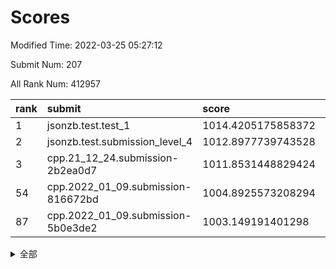 # Scores

Modified Time: 2022-03-25 05:27:12

Submit Num: 207

All Rank Num: 412957

| rank |               submit               |       score        |       sigma        | pk_num |
| :--- | :--------------------------------- | :----------------- | :----------------- | :----- |
| 1    | jsonzb.test.test_1                 | 1014.4205175858372 | 0.8594831626230569 | 7979   |
| 2    | jsonzb.test.submission_level_4     | 1012.8977739743528 | 0.7965430179297567 | 7984   |
| 3    | cpp.21_12_24.submission-2b2ea0d7   | 1011.8531448829424 | 0.7719343632304926 | 7981   |
| 54   | cpp.2022_01_09.submission-816672bd | 1004.8925573208294 | 0.740408255502761  | 7979   |
| 87   | cpp.2022_01_09.submission-5b0e3de2 | 1003.149191401298  | 0.704448593523453  | 7989   |


<details>
<summary>全部</summary>

| rank |                 submit                 |       score        |       sigma        | pk_num |
| :--- | :------------------------------------- | :----------------- | :----------------- | :----- |
| 1    | jsonzb.test.test_1                     | 1014.4205175858372 | 0.8594831626230569 | 7979   |
| 2    | jsonzb.test.submission_level_4         | 1012.8977739743528 | 0.7965430179297567 | 7984   |
| 3    | cpp.21_12_24.submission-2b2ea0d7       | 1011.8531448829424 | 0.7719343632304926 | 7981   |
| 4    | gobigger.level_3.submission_level_3_49 | 1011.1925283095682 | 0.7499436392965153 | 7981   |
| 5    | gobigger.level_3.submission_level_3_40 | 1011.1798754147326 | 0.7703706323069539 | 7982   |
| 6    | gobigger.level_3.submission_level_3_22 | 1011.0571814898303 | 0.7740925642389289 | 7975   |
| 7    | gobigger.level_3.submission_level_3_30 | 1010.8265641899317 | 0.7836451126378786 | 7981   |
| 8    | gobigger.level_3.submission_level_3_11 | 1010.7972858220022 | 0.7566855682082189 | 7978   |
| 9    | gobigger.level_3.submission_level_3_15 | 1010.7784897369424 | 0.7597800263346824 | 7976   |
| 10   | gobigger.level_3.submission_level_3_26 | 1010.7182893562032 | 0.760067025711281  | 7978   |
| 11   | gobigger.level_3.submission_level_3_45 | 1010.6624319136441 | 0.7463752215517382 | 7981   |
| 12   | gobigger.level_3.submission_level_3_13 | 1010.6560442270112 | 0.7426069768742419 | 7980   |
| 13   | gobigger.level_3.submission_level_3_34 | 1010.5708245223035 | 0.747942991256977  | 7984   |
| 14   | gobigger.level_3.submission_level_3_6  | 1010.5658032898533 | 0.7439977023574532 | 7972   |
| 15   | gobigger.level_3.submission_level_3_3  | 1010.5436954037663 | 0.7788593022041321 | 7979   |
| 16   | gobigger.level_3.submission_level_3_36 | 1010.5429519438557 | 0.7899572993330373 | 7975   |
| 17   | gobigger.level_3.submission_level_3_44 | 1010.3859757581785 | 0.7499635081173803 | 7981   |
| 18   | gobigger.level_3.submission_level_3_10 | 1010.3571163947969 | 0.7399457985189951 | 7979   |
| 19   | gobigger.level_3.submission_level_3_4  | 1010.3320440967449 | 0.7562012488959959 | 7981   |
| 20   | gobigger.level_3.submission_level_3_35 | 1010.3229864932389 | 0.7727808617962753 | 7976   |
| 21   | gobigger.level_3.submission_level_3_25 | 1010.2850333181281 | 0.7516094782009063 | 7985   |
| 22   | gobigger.level_3.submission_level_3_21 | 1010.278884604563  | 0.7658038511601309 | 7976   |
| 23   | gobigger.level_3.submission_level_3_28 | 1010.2709273704724 | 0.7540707430792821 | 7977   |
| 24   | gobigger.level_3.submission_level_3_23 | 1010.21783882055   | 0.772318059639189  | 7987   |
| 25   | gobigger.level_3.submission_level_3_27 | 1010.1985479845582 | 0.7564765245851107 | 7983   |
| 26   | gobigger.level_3.submission_level_3_5  | 1010.0755285575842 | 0.7498689910349375 | 7984   |
| 27   | gobigger.level_3.submission_level_3_46 | 1010.0159286806675 | 0.763651510093313  | 7984   |
| 28   | gobigger.level_3.submission_level_3_43 | 1009.9974566309912 | 0.7615320592356672 | 7987   |
| 29   | gobigger.level_3.submission_level_3_18 | 1009.8702985950812 | 0.7534371846127903 | 7976   |
| 30   | gobigger.level_3.submission_level_3_39 | 1009.7648979104711 | 0.7661430411468592 | 7979   |
| 31   | gobigger.level_3.submission_level_3_24 | 1009.638319565676  | 0.741035911685036  | 7983   |
| 32   | gobigger.level_3.submission_level_3_19 | 1009.6283937744289 | 0.7553915977725242 | 7984   |
| 33   | gobigger.level_3.submission_level_3_37 | 1009.614659911201  | 0.7603692609192126 | 7979   |
| 34   | gobigger.level_3.submission_level_3_48 | 1009.5868069239796 | 0.747650597090515  | 7978   |
| 35   | gobigger.level_3.submission_level_3_8  | 1009.5258826787522 | 0.7478159023495156 | 7978   |
| 36   | gobigger.level_3.submission_level_3_7  | 1009.5163072160675 | 0.7546607629942134 | 7984   |
| 37   | gobigger.level_3.submission_level_3_32 | 1009.4438999603726 | 0.7724968073318571 | 7973   |
| 38   | gobigger.level_3.submission_level_3_9  | 1009.367964908098  | 0.7429246884010274 | 7972   |
| 39   | gobigger.level_3.submission_level_3_31 | 1009.234600468955  | 0.745880840431736  | 7982   |
| 40   | gobigger.level_3.submission_level_3_42 | 1009.2309378490825 | 0.732364206720289  | 7980   |
| 41   | gobigger.level_3.submission_level_3_16 | 1009.2030956139469 | 0.7409927254757229 | 7982   |
| 42   | gobigger.level_3.submission_level_3_17 | 1009.1501886240443 | 0.742471078712414  | 7981   |
| 43   | gobigger.level_3.submission_level_3_14 | 1008.936279334021  | 0.7370535961407364 | 7981   |
| 44   | gobigger.level_3.submission_level_3_0  | 1008.8535858836501 | 0.7383184732793361 | 7985   |
| 45   | gobigger.level_3.submission_level_3_1  | 1008.839728014591  | 0.7745067658820051 | 7979   |
| 46   | gobigger.level_3.submission_level_3_12 | 1008.8202376804256 | 0.735703356163184  | 7986   |
| 47   | gobigger.level_3.submission_level_3_38 | 1008.6976017510797 | 0.7311651503055654 | 7983   |
| 48   | gobigger.level_3.submission_level_3_41 | 1008.5884347782716 | 0.7366612657509909 | 7985   |
| 49   | gobigger.level_3.submission_level_3_20 | 1008.5301274831113 | 0.7374855544053959 | 7982   |
| 50   | gobigger.level_3.submission_level_3_33 | 1008.5133065867532 | 0.7516566189632096 | 7980   |
| 51   | gobigger.level_3.submission_level_3_29 | 1008.5067142431243 | 0.7412371154676018 | 7980   |
| 52   | gobigger.level_3.submission_level_3_2  | 1008.4652149585434 | 0.7519176050268404 | 7981   |
| 53   | gobigger.level_3.submission_level_3_47 | 1008.4382171251193 | 0.7548962989161894 | 7981   |
| 54   | cpp.2022_01_09.submission-816672bd     | 1004.8925573208294 | 0.740408255502761  | 7979   |
| 55   | gobigger.level_1.submission_level_1_0  | 1004.7264433691827 | 0.7238286385246296 | 7976   |
| 56   | gobigger.level_1.submission_level_1_32 | 1004.6763133728207 | 0.7145931120050847 | 7978   |
| 57   | gobigger.level_1.submission_level_1_49 | 1004.4614652616403 | 0.7179253610409859 | 7978   |
| 58   | gobigger.level_1.submission_level_1_36 | 1004.412343563464  | 0.7209582029312447 | 7981   |
| 59   | gobigger.level_1.submission_level_1_2  | 1004.297712544272  | 0.7163584638682471 | 7980   |
| 60   | gobigger.level_1.submission_level_1_19 | 1004.2390752977955 | 0.715611275111077  | 7976   |
| 61   | gobigger.level_1.submission_level_1_14 | 1004.2111302471975 | 0.7158782809050703 | 7982   |
| 62   | gobigger.level_1.submission_level_1_8  | 1004.181490691077  | 0.7192221702418832 | 7984   |
| 63   | gobigger.level_1.submission_level_1_13 | 1004.1498517829222 | 0.7181715761121612 | 7979   |
| 64   | gobigger.level_1.submission_level_1_30 | 1004.075614078559  | 0.7221434551119467 | 7978   |
| 65   | gobigger.level_1.submission_level_1_9  | 1004.0104512134834 | 0.7080596552534953 | 7980   |
| 66   | gobigger.level_1.submission_level_1_4  | 1003.979661662317  | 0.7080520824220895 | 7980   |
| 67   | gobigger.level_1.submission_level_1_37 | 1003.8986840576058 | 0.7199037171575959 | 7980   |
| 68   | gobigger.level_1.submission_level_1_10 | 1003.8466465255675 | 0.7195641838526239 | 7978   |
| 69   | gobigger.level_1.submission_level_1_28 | 1003.8197781498917 | 0.7278639006012942 | 7985   |
| 70   | gobigger.level_1.submission_level_1_23 | 1003.7882208412537 | 0.7184909744317969 | 7979   |
| 71   | gobigger.level_1.submission_level_1_7  | 1003.6993232128619 | 0.7127333128338558 | 7981   |
| 72   | gobigger.level_1.submission_level_1_35 | 1003.6673221822383 | 0.7143332221591959 | 7984   |
| 73   | gobigger.level_1.submission_level_1_12 | 1003.5449617784993 | 0.7187399018430741 | 7979   |
| 74   | gobigger.level_1.submission_level_1_40 | 1003.5393468100266 | 0.7124019126476445 | 7978   |
| 75   | gobigger.level_1.submission_level_1_1  | 1003.508917128945  | 0.707846266098726  | 7983   |
| 76   | gobigger.level_1.submission_level_1_27 | 1003.508219326751  | 0.7031930609208882 | 7980   |
| 77   | gobigger.level_1.submission_level_1_45 | 1003.4957445038723 | 0.7167837756705568 | 7974   |
| 78   | gobigger.level_1.submission_level_1_16 | 1003.4043327240184 | 0.7112032148419063 | 7984   |
| 79   | gobigger.level_1.submission_level_1_24 | 1003.3921365335021 | 0.7081001870881565 | 7986   |
| 80   | gobigger.level_1.submission_level_1_42 | 1003.3526130336605 | 0.7278977027061668 | 7983   |
| 81   | gobigger.level_1.submission_level_1_3  | 1003.3047240549636 | 0.7212204586369928 | 7979   |
| 82   | gobigger.level_1.submission_level_1_6  | 1003.2651834105836 | 0.7233492269233385 | 7979   |
| 83   | gobigger.level_1.submission_level_1_41 | 1003.2568300519503 | 0.7095768230981909 | 7977   |
| 84   | gobigger.level_1.submission_level_1_25 | 1003.2525318841529 | 0.7076303618783492 | 7982   |
| 85   | gobigger.level_1.submission_level_1_34 | 1003.2215240625743 | 0.7107288764838876 | 7978   |
| 86   | gobigger.level_1.submission_level_1_39 | 1003.1859273967424 | 0.7196742066759307 | 7979   |
| 87   | cpp.2022_01_09.submission-5b0e3de2     | 1003.149191401298  | 0.704448593523453  | 7989   |
| 88   | gobigger.level_1.submission_level_1_44 | 1003.1260119422094 | 0.7211341314360763 | 7978   |
| 89   | gobigger.level_1.submission_level_1_33 | 1003.1123868132295 | 0.7134464461647595 | 7977   |
| 90   | gobigger.level_1.submission_level_1_21 | 1003.0212999528569 | 0.7116046707915141 | 7983   |
| 91   | gobigger.level_1.submission_level_1_46 | 1002.9794271876431 | 0.7145077900516901 | 7980   |
| 92   | gobigger.level_1.submission_level_1_38 | 1002.8962580411074 | 0.7134899903039555 | 7977   |
| 93   | gobigger.level_1.submission_level_1_22 | 1002.888062219066  | 0.7281455095703926 | 7982   |
| 94   | gobigger.level_1.submission_level_1_43 | 1002.8400290940973 | 0.716375585343691  | 7974   |
| 95   | gobigger.level_1.submission_level_1_26 | 1002.7954134765088 | 0.7188831185788512 | 7981   |
| 96   | gobigger.level_1.submission_level_1_11 | 1002.7591042229523 | 0.713347748556133  | 7975   |
| 97   | gobigger.level_1.submission_level_1_31 | 1002.6900748052046 | 0.7132191609988163 | 7973   |
| 98   | gobigger.level_1.submission_level_1_29 | 1002.6704106868993 | 0.7071010361695879 | 7989   |
| 99   | gobigger.level_1.submission_level_1_47 | 1002.5127615008696 | 0.7096128978052182 | 7981   |
| 100  | gobigger.level_1.submission_level_1_20 | 1002.487228290026  | 0.7254742797960094 | 7978   |
| 101  | gobigger.level_1.submission_level_1_5  | 1002.3734177000124 | 0.7121176727353563 | 7982   |
| 102  | gobigger.level_1.submission_level_1_17 | 1002.3666893080517 | 0.7086041159883126 | 7981   |
| 103  | gobigger.level_1.submission_level_1_15 | 1002.0212526019567 | 0.7112583464582746 | 7968   |
| 104  | gobigger.level_1.submission_level_1_18 | 1001.9869851574599 | 0.7100867492232851 | 7974   |
| 105  | gobigger.level_1.submission_level_1_48 | 1001.8553570725021 | 0.7199808905425973 | 7978   |
| 106  | gobigger.random.submission_random_31   | 997.6778941579214  | 0.7146992837922808 | 7975   |
| 107  | gobigger.random.submission_random_21   | 997.3232086811807  | 0.7062505408928961 | 7980   |
| 108  | gobigger.random.submission_random_24   | 997.17548233137    | 0.7052069122511327 | 7975   |
| 109  | gobigger.random.submission_random_49   | 997.1340810797924  | 0.7182595644655584 | 7981   |
| 110  | gobigger.random.submission_random_41   | 997.0658847915711  | 0.7104381048601496 | 7978   |
| 111  | gobigger.random.submission_random_20   | 997.0092071152606  | 0.7246436593655348 | 7980   |
| 112  | gobigger.random.submission_random_8    | 996.9437313109187  | 0.6962472909292601 | 7980   |
| 113  | gobigger.random.submission_random_35   | 996.7616990084276  | 0.7029259475318309 | 7986   |
| 114  | gobigger.random.submission_random_14   | 996.6477867412202  | 0.7321724055292862 | 7975   |
| 115  | gobigger.random.submission_random_43   | 996.5875916056817  | 0.7044974037160009 | 7976   |
| 116  | gobigger.random.submission_random_40   | 996.5698008092644  | 0.7144212487190892 | 7981   |
| 117  | gobigger.random.submission_random_45   | 996.553939903451   | 0.7047913851486928 | 7982   |
| 118  | gobigger.random.submission_random_23   | 996.5532683016254  | 0.695497693381331  | 7979   |
| 119  | gobigger.random.submission_random_19   | 996.5375459001834  | 0.7116051168815702 | 7980   |
| 120  | gobigger.random.submission_random_18   | 996.3907472285026  | 0.7162998173268804 | 7980   |
| 121  | gobigger.random.submission_random_39   | 996.3452617494017  | 0.7224111573754294 | 7988   |
| 122  | gobigger.random.submission_random_1    | 996.2557172746741  | 0.7063835015236573 | 7980   |
| 123  | gobigger.random.submission_random_47   | 996.2512090029877  | 0.7029106563414739 | 7981   |
| 124  | gobigger.random.submission_random_2    | 996.2371153705388  | 0.701674772089655  | 7979   |
| 125  | gobigger.random.submission_random_30   | 996.222438786192   | 0.7038472847356402 | 7979   |
| 126  | gobigger.random.submission_random_12   | 996.1799576576952  | 0.6991216103699496 | 7977   |
| 127  | gobigger.random.submission_random_7    | 996.0652139246441  | 0.7132201295378209 | 7979   |
| 128  | gobigger.random.submission_random_48   | 996.0504250211261  | 0.7029081562866042 | 7982   |
| 129  | gobigger.random.submission_random_15   | 995.9868559361806  | 0.7098029793472299 | 7973   |
| 130  | gobigger.random.submission_random_5    | 995.9804249500684  | 0.7130866556941579 | 7977   |
| 131  | gobigger.random.submission_random_27   | 995.9741718522085  | 0.7142394610318553 | 7978   |
| 132  | gobigger.random.submission_random_13   | 995.8710596296035  | 0.7133325230103127 | 7981   |
| 133  | gobigger.random.submission_random_29   | 995.8686801227669  | 0.6982626342069777 | 7977   |
| 134  | gobigger.random.submission_random_36   | 995.836416149773   | 0.6997122169954993 | 7978   |
| 135  | gobigger.random.submission_random_44   | 995.7882363161337  | 0.7047814540190201 | 7986   |
| 136  | gobigger.random.submission_random_28   | 995.7509282386653  | 0.7140672503800503 | 7974   |
| 137  | gobigger.random.submission_random_6    | 995.7493133737936  | 0.7101315080545142 | 7979   |
| 138  | gobigger.random.submission_random_37   | 995.6984112939186  | 0.7063057213680856 | 7979   |
| 139  | gobigger.random.submission_random_32   | 995.6631825758969  | 0.7182838157324034 | 7981   |
| 140  | gobigger.random.submission_random_17   | 995.6402601448789  | 0.7122732406679837 | 7982   |
| 141  | gobigger.random.submission_random_16   | 995.6185436933456  | 0.6988452725033762 | 7980   |
| 142  | gobigger.random.submission_random_3    | 995.5307082808418  | 0.7047530961395994 | 7976   |
| 143  | gobigger.random.submission_random_11   | 995.5151733859508  | 0.7001054913638793 | 7981   |
| 144  | gobigger.random.submission_random_4    | 995.5018871233901  | 0.7102884815311674 | 7985   |
| 145  | gobigger.random.submission_random_42   | 995.481983760387   | 0.7132754225617992 | 7978   |
| 146  | gobigger.random.submission_random_26   | 995.4424339105087  | 0.7137657907991638 | 7977   |
| 147  | gobigger.random.submission_random_33   | 995.401103855386   | 0.7251634822809969 | 7979   |
| 148  | gobigger.random.submission_random_9    | 995.3481816898199  | 0.7389898628575715 | 7981   |
| 149  | gobigger.random.submission_random_46   | 995.3116181727487  | 0.7172196998519088 | 7975   |
| 150  | gobigger.random.submission_random_38   | 995.2163117286652  | 0.7090975964406835 | 7985   |
| 151  | gobigger.random.submission_random_0    | 994.9635060118773  | 0.7160082630602824 | 7982   |
| 152  | gobigger.random.submission_random_22   | 994.9625210184847  | 0.7174689454995432 | 7978   |
| 153  | gobigger.random.submission_random_34   | 994.8917856612527  | 0.7307720996513539 | 7981   |
| 154  | gobigger.random.submission_random_10   | 994.7722830343824  | 0.7234142506852193 | 7980   |
| 155  | gobigger.random.submission_random_25   | 994.755074539847   | 0.7042227002232678 | 7984   |
| 156  | gobigger.level_2.submission_level_2_30 | 993.9436173975621  | 0.7292847403650867 | 7985   |
| 157  | gobigger.level_2.submission_level_2_21 | 993.8969998397409  | 0.7255454738252812 | 7978   |
| 158  | gobigger.level_2.submission_level_2_8  | 993.6747233473887  | 0.7257540911235516 | 7983   |
| 159  | gobigger.level_2.submission_level_2_6  | 993.5262034964528  | 0.7404215934995637 | 7975   |
| 160  | gobigger.level_2.submission_level_2_19 | 993.3234323590068  | 0.7320225826878681 | 7983   |
| 161  | gobigger.level_2.submission_level_2_48 | 993.0458317334621  | 0.7462593742369287 | 7987   |
| 162  | gobigger.level_2.submission_level_2_26 | 993.0394223799726  | 0.750883959727176  | 7980   |
| 163  | gobigger.level_2.submission_level_2_18 | 992.9900241223497  | 0.7455504286374881 | 7983   |
| 164  | gobigger.level_2.submission_level_2_29 | 992.8570089505994  | 0.7539515607811185 | 7982   |
| 165  | gobigger.level_2.submission_level_2_43 | 992.8479179442126  | 0.7329024932696635 | 7980   |
| 166  | gobigger.level_2.submission_level_2_42 | 992.8395879820196  | 0.7479350950986707 | 7983   |
| 167  | gobigger.level_2.submission_level_2_20 | 992.7969645036916  | 0.7331009805597201 | 7980   |
| 168  | gobigger.level_2.submission_level_2_33 | 992.7216980518385  | 0.7440189452979743 | 7975   |
| 169  | gobigger.level_2.submission_level_2_4  | 992.7207652311985  | 0.7247991303586209 | 7975   |
| 170  | gobigger.level_2.submission_level_2_22 | 992.7019916424385  | 0.7560309206577494 | 7982   |
| 171  | gobigger.level_2.submission_level_2_32 | 992.5684515132592  | 0.7284300169167912 | 7977   |
| 172  | gobigger.level_2.submission_level_2_9  | 992.4274840525858  | 0.7382755501162961 | 7976   |
| 173  | gobigger.level_2.submission_level_2_17 | 992.423650102888   | 0.7447966328132638 | 7981   |
| 174  | gobigger.level_2.submission_level_2_28 | 992.4021696260158  | 0.7305135886011693 | 7976   |
| 175  | gobigger.level_2.submission_level_2_45 | 992.3874099138708  | 0.7568401932661083 | 7982   |
| 176  | gobigger.level_2.submission_level_2_1  | 992.3750537608172  | 0.7602678168819015 | 7983   |
| 177  | gobigger.level_2.submission_level_2_2  | 992.3196021973935  | 0.7444821420015384 | 7983   |
| 178  | gobigger.level_2.submission_level_2_44 | 992.2653063052314  | 0.7311441445658604 | 7980   |
| 179  | gobigger.level_2.submission_level_2_49 | 992.1829624747669  | 0.7507254810873063 | 7978   |
| 180  | gobigger.level_2.submission_level_2_14 | 992.0942775204419  | 0.7683391653751938 | 7978   |
| 181  | gobigger.level_2.submission_level_2_5  | 992.0198792213422  | 0.7340872642024145 | 7979   |
| 182  | gobigger.level_2.submission_level_2_27 | 992.0120858986877  | 0.75186396538825   | 7978   |
| 183  | gobigger.level_2.submission_level_2_46 | 991.9976648757533  | 0.756143124538383  | 7984   |
| 184  | gobigger.level_2.submission_level_2_13 | 991.9827630275021  | 0.7332301266219884 | 7985   |
| 185  | gobigger.level_2.submission_level_2_10 | 991.9716894444007  | 0.7430262080330073 | 7976   |
| 186  | gobigger.level_2.submission_level_2_34 | 991.9643492134237  | 0.7524622782614361 | 7981   |
| 187  | gobigger.level_2.submission_level_2_25 | 991.9622199063399  | 0.7563800268397408 | 7984   |
| 188  | gobigger.level_2.submission_level_2_24 | 991.8681640485227  | 0.7324194525534333 | 7978   |
| 189  | gobigger.level_2.submission_level_2_47 | 991.7985997570889  | 0.7480963366947834 | 7981   |
| 190  | gobigger.level_2.submission_level_2_16 | 991.7840011790522  | 0.7330256113699725 | 7977   |
| 191  | gobigger.level_2.submission_level_2_31 | 991.7785608997974  | 0.7511716015980736 | 7980   |
| 192  | gobigger.level_2.submission_level_2_15 | 991.6783825988038  | 0.7244913169239571 | 7975   |
| 193  | gobigger.level_2.submission_level_2_23 | 991.6636335580739  | 0.7436559448680895 | 7979   |
| 194  | gobigger.level_2.submission_level_2_12 | 991.6508261927892  | 0.7590075292962637 | 7978   |
| 195  | gobigger.level_2.submission_level_2_3  | 991.6035772571032  | 0.7397285697962119 | 7982   |
| 196  | gobigger.level_2.submission_level_2_35 | 991.5027348318677  | 0.7582899472466118 | 7978   |
| 197  | gobigger.level_2.submission_level_2_39 | 991.4910855089287  | 0.7666606456807648 | 7976   |
| 198  | gobigger.level_2.submission_level_2_11 | 991.3920625366666  | 0.7298487215684709 | 7983   |
| 199  | gobigger.level_2.submission_level_2_40 | 991.358385005888   | 0.7577519966013843 | 7982   |
| 200  | gobigger.level_2.submission_level_2_41 | 991.2011115281933  | 0.7443685039633774 | 7980   |
| 201  | gobigger.level_2.submission_level_2_38 | 991.197144108399   | 0.7452632692490938 | 7979   |
| 202  | gobigger.level_2.submission_level_2_36 | 991.1732003813598  | 0.7661266163096657 | 7980   |
| 203  | gobigger.level_2.submission_level_2_37 | 991.1177008846965  | 0.7534392201288197 | 7976   |
| 204  | gobigger.level_2.submission_level_2_0  | 990.5939675491278  | 0.7861384721264443 | 7982   |
| 205  | gobigger.level_2.submission_level_2_7  | 990.3990246228748  | 0.7876776098867765 | 7980   |
| 206  | gobigger.none.submission_none_0        | 980.2913012214701  | 1.2382500429457166 | 7977   |
| 207  | gobigger.none.submission_none_1        | 975.8432867258791  | 1.4969510175051988 | 7977   |

</details>